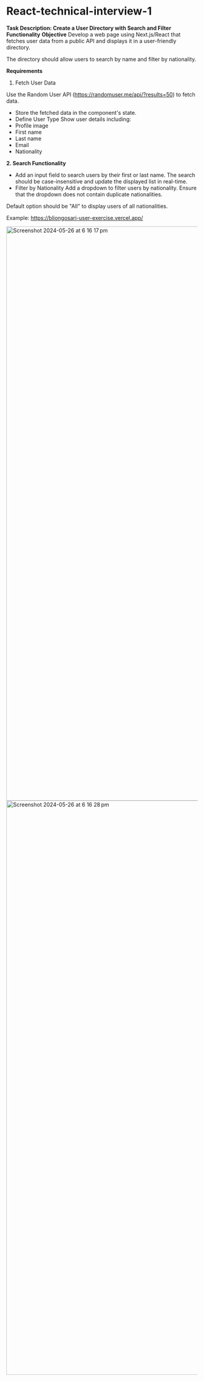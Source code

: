 # React-technical-interview-1

**Task Description: Create a User Directory with Search and Filter Functionality**
**Objective**
Develop a web page using Next.js/React that fetches user data from a public API and displays it in a user-friendly directory.

The directory should allow users to search by name and filter by nationality.

**Requirements**
1. Fetch User Data

Use the Random User API (https://randomuser.me/api/?results=50) to fetch data.
- Store the fetched data in the component's state.
- Define User Type
Show user details including:
- Profile image
- First name
- Last name
- Email
- Nationality


**2. Search Functionality**

- Add an input field to search users by their first or last name.
The search should be case-insensitive and update the displayed list in real-time.
- Filter by Nationality
Add a dropdown to filter users by nationality.
Ensure that the dropdown does not contain duplicate nationalities.

Default option should be "All" to display users of all nationalities.

Example: https://bliongosari-user-exercise.vercel.app/

<img width="1512" alt="Screenshot 2024-05-26 at 6 16 17 pm" src="https://github.com/bliongosari1/react-technical-interview-1/assets/95192747/dfab1d92-1571-4862-a8df-3af777a2fc33">

<img width="1512" alt="Screenshot 2024-05-26 at 6 16 28 pm" src="https://github.com/bliongosari1/react-technical-interview-1/assets/95192747/99658c5d-928c-4628-a675-de65b37c34a4">
